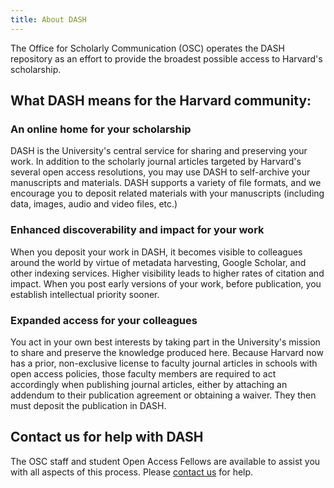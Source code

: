 ```yaml
---
title: About DASH
---
```


The Office for Scholarly Communication (OSC) operates the DASH repository as an effort to provide the broadest possible access to Harvard's scholarship. 

## What DASH means for the Harvard community:

### An online home for your scholarship

DASH is the University's central service for sharing and preserving your work. In addition to the scholarly journal articles targeted by Harvard's several open access resolutions, you may use DASH to self-archive your manuscripts and materials. DASH supports a variety of file formats, and we encourage you to deposit related materials with your manuscripts (including data, images, audio and video files, etc.)

### Enhanced discoverability and impact for your work

When you deposit your work in DASH, it becomes visible to colleagues around the world by virtue of metadata harvesting, Google Scholar, and other indexing services. Higher visibility leads to higher rates of citation and impact. When you post early versions of your work, before publication, you establish intellectual priority sooner.

### Expanded access for your colleagues

You act in your own best interests by taking part in the University's mission to share and preserve the knowledge produced here. Because Harvard now has a prior, non-exclusive license to faculty journal articles in schools with open access policies, those faculty members are required to act accordingly when publishing journal articles, either by attaching an addendum to their publication agreement or obtaining a waiver. They then must deposit the publication in DASH.

## Contact us for help with DASH

The OSC staff and student Open Access Fellows are available to assist you with all aspects of this process. Please [contact us](mailto:{{site.email}}) for help.
